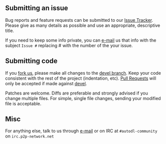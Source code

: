 ## Submitting an issue
Bug reports and feature requests can be submitted to our [Issue Tracker](https://github.com/autodl-community/autodl-irssi/issues).
Please give as many details as possible and use an appropriate, descriptive title.

If you need to keep some info private, you can [e-mail](autodl.community@gmail.com) us that info with the subject ``Issue #`` replacing \# with the number of the your issue.

## Submitting code
If you [fork us](https://help.github.com/articles/fork-a-repo), please make all changes to the [devel branch](https://github.com/autodl-community/autodl-irssi/tree/devel).
Keep your code consistent with the rest of the project (indentation, etc).
[Pull Requests](https://help.github.com/articles/creating-a-pull-request) will only be accepted if made against [devel](https://github.com/autodl-community/autodl-irssi/tree/devel).

Patches are welcome. Diffs are preferable and strongly advised if you change multiple files. For simple, single file changes, sending your modified file is acceptable.

## Misc
For anything else, talk to us through [e-mail](autodl.community@gmail.com) or on IRC at ``#autodl-community`` on ``irc.p2p-network.net``